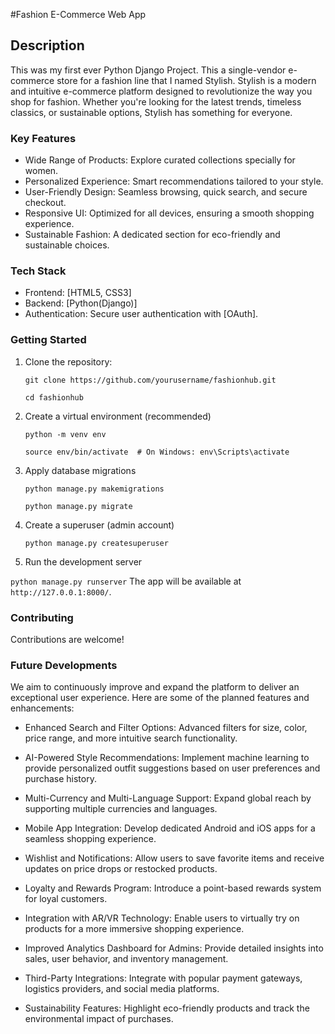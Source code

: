 #Fashion E-Commerce Web App
## Description
This was my first ever Python Django Project. This a single-vendor e-commerce store for a fashion line that I named Stylish. Stylish is a modern and intuitive e-commerce
platform designed to revolutionize the way you shop for fashion. Whether you're looking for the latest trends, timeless classics, or sustainable options, Stylish has 
something for everyone. 

### Key Features
 - Wide Range of Products: Explore curated collections specially for women.
 - Personalized Experience: Smart recommendations tailored to your style.
 - User-Friendly Design: Seamless browsing, quick search, and secure checkout.
 - Responsive UI: Optimized for all devices, ensuring a smooth shopping experience.
 - Sustainable Fashion: A dedicated section for eco-friendly and sustainable choices.

### Tech Stack
- Frontend: [HTML5, CSS3]
- Backend: [Python(Django)]
- Authentication: Secure user authentication with [OAuth].

### Getting Started
1. Clone the repository:
   
   `git clone https://github.com/yourusername/fashionhub.git`
   
   `cd fashionhub `
3. Create a virtual environment (recommended)
   
   `python -m venv env`
   
   `source env/bin/activate  # On Windows: env\Scripts\activate`
5. Apply database migrations
   
   `python manage.py makemigrations`
   
   `python manage.py migrate`
8. Create a superuser (admin account)
   
   `python manage.py createsuperuser`
10. Run the development server
    
   `python manage.py runserver`
   The app will be available at `http://127.0.0.1:8000/`.

### Contributing
Contributions are welcome!

### Future Developments
We aim to continuously improve and expand the platform to deliver an exceptional user experience. Here are some of the planned features and enhancements:
- Enhanced Search and Filter Options:
  Advanced filters for size, color, price range, and more intuitive search functionality.
- AI-Powered Style Recommendations:
  Implement machine learning to provide personalized outfit suggestions based on user preferences and purchase history.

- Multi-Currency and Multi-Language Support:
  Expand global reach by supporting multiple currencies and languages.

- Mobile App Integration:
  Develop dedicated Android and iOS apps for a seamless shopping experience.

- Wishlist and Notifications:
  Allow users to save favorite items and receive updates on price drops or restocked products.

- Loyalty and Rewards Program:
  Introduce a point-based rewards system for loyal customers.

- Integration with AR/VR Technology:
  Enable users to virtually try on products for a more immersive shopping experience.

- Improved Analytics Dashboard for Admins:
  Provide detailed insights into sales, user behavior, and inventory management.

- Third-Party Integrations:
  Integrate with popular payment gateways, logistics providers, and social media platforms.

- Sustainability Features:
  Highlight eco-friendly products and track the environmental impact of purchases.
